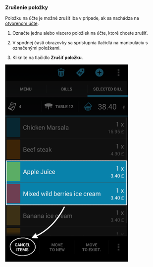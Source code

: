### Zrušenie položky

Položku na účte je možné zrušiť iba v prípade, ak sa nachádza na [otvorenom účte](http://docs.papayapos.sk/sk/sprava_uctov/praca_s_uctom.html#stav-tu).

1. Označte jednu alebo viacero položiek na účte, ktoré chcete zrušiť.

2. V spodnej časti obrazovky sa sprístupnia tlačidlá na manipuláciu s označenými položkami.

3. Kliknite na tlačidlo **Zrušiť položku**.


![](/assets/Zrusenie_polozky.png)
